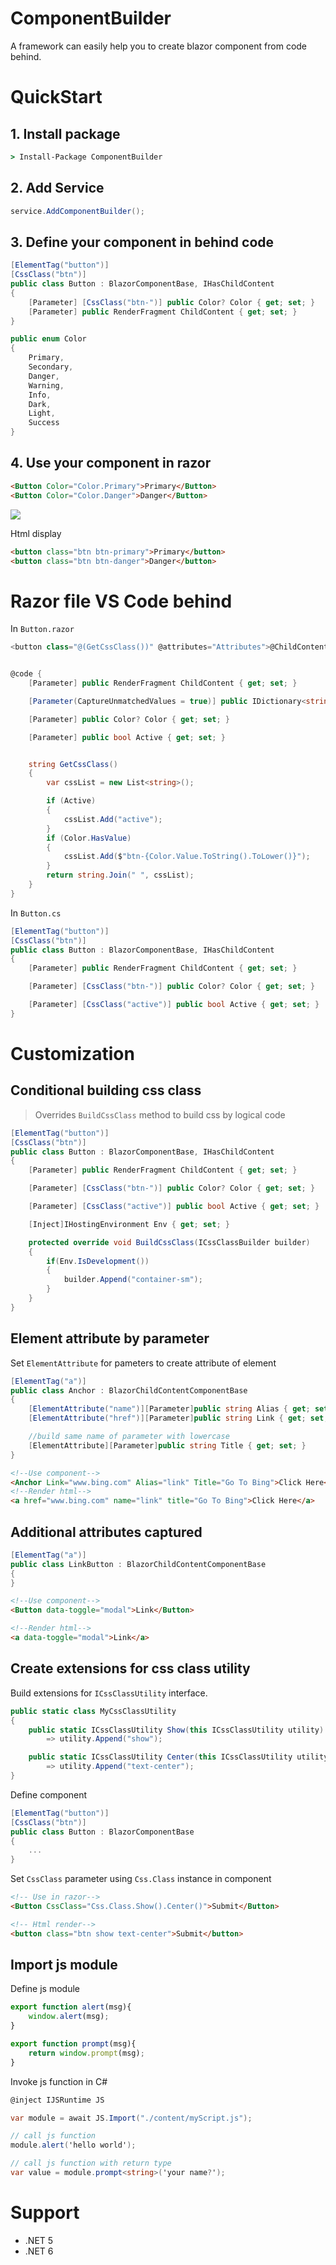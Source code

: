 # ComponentBuilder
A framework can easily help you to create blazor component from code behind.

# QuickStart

## 1. Install package
```cmd
> Install-Package ComponentBuilder
```
## 2. Add Service
```cs
service.AddComponentBuilder();
```

## 3. Define your component in behind code
```cs
[ElementTag("button")]
[CssClass("btn")]
public class Button : BlazorComponentBase, IHasChildContent
{
    [Parameter] [CssClass("btn-")] public Color? Color { get; set; }
    [Parameter] public RenderFragment ChildContent { get; set; }
}

public enum Color
{
    Primary,
    Secondary,
    Danger,
    Warning,
    Info,
    Dark,
    Light,
    Success
}
```

## 4. Use your component in razor
```html
<Button Color="Color.Primary">Primary</Button>
<Button Color="Color.Danger">Danger</Button>
```

![](assets\demo1.jpg)

Html display
```html
<button class="btn btn-primary">Primary</button>
<button class="btn btn-danger">Danger</button>
```

# Razor file VS Code behind

In `Button.razor`
```cs
<button class="@(GetCssClass())" @attributes="Attributes">@ChildContent</button>


@code {
    [Parameter] public RenderFragment ChildContent { get; set; }

    [Parameter(CaptureUnmatchedValues = true)] public IDictionary<string, object> Attributes { get; set; }

    [Parameter] public Color? Color { get; set; }

    [Parameter] public bool Active { get; set; }


    string GetCssClass()
    {
        var cssList = new List<string>();

        if (Active)
        {
            cssList.Add("active");
        }
        if (Color.HasValue)
        {
            cssList.Add($"btn-{Color.Value.ToString().ToLower()}");
        }
        return string.Join(" ", cssList);
    }
}
```

In `Button.cs`
```cs
[ElementTag("button")]
[CssClass("btn")]
public class Button : BlazorComponentBase, IHasChildContent
{
    [Parameter] public RenderFragment ChildContent { get; set; }

    [Parameter] [CssClass("btn-")] public Color? Color { get; set; }

    [Parameter] [CssClass("active")] public bool Active { get; set; }
}
```

# Customization

## Conditional building css class
> Overrides `BuildCssClass` method to build css by logical code

```cs
[ElementTag("button")]
[CssClass("btn")]
public class Button : BlazorComponentBase, IHasChildContent
{
    [Parameter] public RenderFragment ChildContent { get; set; }

    [Parameter] [CssClass("btn-")] public Color? Color { get; set; }

    [Parameter] [CssClass("active")] public bool Active { get; set; }

    [Inject]IHostingEnvironment Env { get; set; }

    protected override void BuildCssClass(ICssClassBuilder builder)
    {
        if(Env.IsDevelopment())
        {
            builder.Append("container-sm");
        }
    }
}
```

## Element attribute by parameter
Set `ElementAttribute` for pameters to create attribute of element
```cs
[ElementTag("a")]
public class Anchor : BlazorChildContentComponentBase
{
    [ElementAttribute("name")][Parameter]public string Alias { get; set; }
    [ElementAttribute("href")][Parameter]public string Link { get; set; }

    //build same name of parameter with lowercase
    [ElementAttribute][Parameter]public string Title { get; set; } 
}
```
```html
<!--Use component-->
<Anchor Link="www.bing.com" Alias="link" Title="Go To Bing">Click Here</Anchor>
<!--Render html-->
<a href="www.bing.com" name="link" title="Go To Bing">Click Here</a>
```

## Additional attributes captured
```cs
[ElementTag("a")]
public class LinkButton : BlazorChildContentComponentBase
{
}
```

```html
<!--Use component-->
<Button data-toggle="modal">Link</Button>

<!--Render html-->
<a data-toggle="modal">Link</a>
```

## Create extensions for css class utility

Build extensions for `ICssClassUtility` interface.
```cs
public static class MyCssClassUtility
{
    public static ICssClassUtility Show(this ICssClassUtility utility) 
        => utility.Append("show");

    public static ICssClassUtility Center(this ICssClassUtility utility) 
        => utility.Append("text-center");
}
```

Define component
```cs
[ElementTag("button")]
[CssClass("btn")]
public class Button : BlazorComponentBase
{
    ...
}
```

Set `CssClass` parameter using `Css.Class` instance in component
```html
<!-- Use in razor-->
<Button CssClass="Css.Class.Show().Center()">Submit</Button>

<!-- Html render-->
<button class="btn show text-center">Submit</button>

```

## Import js module
Define js module
```js
export function alert(msg){
    window.alert(msg);
}

export function prompt(msg){
    return window.prompt(msg);
}
```
Invoke js function in C#
```cs
@inject IJSRuntime JS

var module = await JS.Import("./content/myScript.js");

// call js function
module.alert('hello world'); 

// call js function with return type
var value = module.prompt<string>('your name?');
```

# Support
* .NET 5
* .NET 6